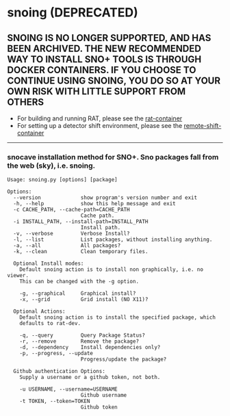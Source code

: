 # snoing (DEPRECATED)

## SNOING IS NO LONGER SUPPORTED, AND HAS BEEN ARCHIVED. THE NEW RECOMMENDED WAY TO INSTALL SNO+ TOOLS IS THROUGH DOCKER CONTAINERS. IF YOU CHOOSE TO CONTINUE USING SNOING, YOU DO SO AT YOUR OWN RISK WITH LITTLE SUPPORT FROM OTHERS
- For building and running RAT, please see the [rat-container](https://github.com/snoplus/rat-container)
- For setting up a detector shift environment, please see the [remote-shift-container](https://github.com/snoplus/remote-shift-container)

---

### snocave installation method for SNO+. Sno packages fall from the web (sky), i.e. snoing.
```
Usage: snoing.py [options] [package]

Options:
  --version             show program's version number and exit
  -h, --help            show this help message and exit
  -c CACHE_PATH, --cache-path=CACHE_PATH
                        Cache path.
  -i INSTALL_PATH, --install-path=INSTALL_PATH
                        Install path.
  -v, --verbose         Verbose Install?
  -l, --list            List packages, without installing anything.
  -a, --all             All packages?
  -k, --clean           Clean temporary files.

  Optional Install modes:
    Default snoing action is to install non graphically, i.e. no viewer.
    This can be changed with the -g option.

    -g, --graphical     Graphical install?
    -x, --grid          Grid install (NO X11)?

  Optional Actions:
    Default snoing action is to install the specified package, which
    defaults to rat-dev.

    -q, --query         Query Package Status?
    -r, --remove        Remove the package?
    -d, --dependency    Install dependencies only?
    -p, --progress, --update
                        Progress/update the package?

  Github authentication Options:
    Supply a username or a github token, not both.

    -u USERNAME, --username=USERNAME
                        Github username
    -t TOKEN, --token=TOKEN
                        Github token
```

